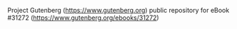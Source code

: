 Project Gutenberg (https://www.gutenberg.org) public repository for eBook #31272 (https://www.gutenberg.org/ebooks/31272)
